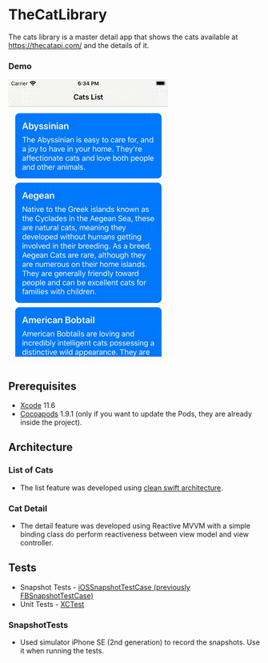 # TheCatLibrary
The cats library is a master detail app that shows the cats available at https://thecatapi.com/ and the details of it.

### Demo
![Alt Text](/App-presentaion.gif)

## Prerequisites
* [Xcode](https://developer.apple.com/xcode/) 11.6
* [Cocoapods](https://cocoapods.org) 1.9.1 (only if you want to update the Pods, they are already inside the project).

## Architecture
### List of Cats
* The list feature was developed using [clean swift architecture](https://clean-swift.com/).
### Cat Detail
*  The detail feature was developed using Reactive MVVM with a simple binding class do perform reactiveness between view model and view controller.

## Tests
* Snapshot Tests - [iOSSnapshotTestCase (previously FBSnapshotTestCase)](https://github.com/uber/ios-snapshot-test-case)
* Unit Tests - [XCTest](https://developer.apple.com/documentation/xctest)
### SnapshotTests
* Used simulator iPhone SE (2nd generation) to record the snapshots. Use it when running the tests.

